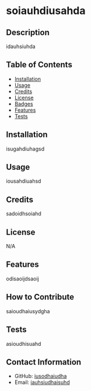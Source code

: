 # soiauhdiusahda

  ## Description
  idauhsiuhda

  ## Table of Contents

  * [Installation](#installation)
  * [Usage](#usage)
  * [Credits](#credits)
  * [License](#license)
  * [Badges](#badges)
  * [Features](#features)
  * [Tests](#tests)

  ## Installation
  isugahdiuhagsd

  ## Usage
  iousahdiuahsd

  ## Credits
  sadoidhsoiahd

  ## License
  N/A
  

  ## Features
  odisaoijdsaoij

  ## How to Contribute
  saioudhaiusydgha

  ## Tests
  asioudhisuahd

  ## Contact Information
  - GitHub: [iusodhaiudha](https://github.com/iusodhaiudha)
  - Email: [iauhsiudhaisuhd](mailto:iauhsiudhaisuhd)